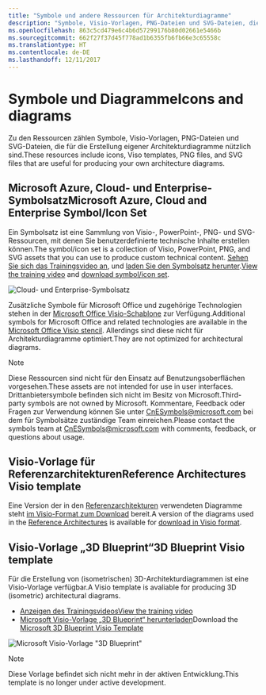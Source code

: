 ```yaml
---
title: "Symbole und andere Ressourcen für Architekturdiagramme"
description: "Symbole, Visio-Vorlagen, PNG-Dateien und SVG-Dateien, die für die Erstellung eigener Architekturdiagramme nützlich sind"
ms.openlocfilehash: 863c5cd479e6c4b6d57299176b80d02661e5466b
ms.sourcegitcommit: 662f27f37d45f778ad1b6355fb6fb66e3c65558c
ms.translationtype: HT
ms.contentlocale: de-DE
ms.lasthandoff: 12/11/2017
---
```

# <a name="icons-and-diagrams"></a><span data-ttu-id="92e47-103">Symbole und Diagramme</span><span class="sxs-lookup"><span data-stu-id="92e47-103">Icons and diagrams</span></span>

<span data-ttu-id="92e47-104">Zu den Ressourcen zählen Symbole, Visio-Vorlagen, PNG-Dateien und SVG-Dateien, die für die Erstellung eigener Architekturdiagramme nützlich sind.</span><span class="sxs-lookup"><span data-stu-id="92e47-104">These resources include icons, Viso templates, PNG files, and SVG files that are useful for producing your own architecture diagrams.</span></span>

## <a name="microsoft-azure-cloud-and-enterprise-symbolicon-set"></a><span data-ttu-id="92e47-105">Microsoft Azure, Cloud- und Enterprise-Symbolsatz</span><span class="sxs-lookup"><span data-stu-id="92e47-105">Microsoft Azure, Cloud and Enterprise Symbol/Icon Set</span></span>

<span data-ttu-id="92e47-106">Ein Symbolsatz ist eine Sammlung von Visio-, PowerPoint-, PNG- und SVG-Ressourcen, mit denen Sie benutzerdefinierte technische Inhalte erstellen können.</span><span class="sxs-lookup"><span data-stu-id="92e47-106">The symbol/icon set is a collection of Visio, PowerPoint, PNG, and SVG assets that you can use to produce custom technical content.</span></span>
<span data-ttu-id="92e47-107">[Sehen Sie sich das Trainingsvideo an](http://aka.ms/CnESymbolsVideo), und [laden Sie den Symbolsatz herunter](http://aka.ms/CnESymbols).</span><span class="sxs-lookup"><span data-stu-id="92e47-107">[View the training video](http://aka.ms/CnESymbolsVideo) and [download symbol/icon set](http://aka.ms/CnESymbols).</span></span> 

![Cloud- und Enterprise-Symbolsatz](./_images/CnESymbols.png)

<span data-ttu-id="92e47-109">Zusätzliche Symbole für Microsoft Office und zugehörige Technologien stehen in der [Microsoft Office Visio-Schablone](http://www.microsoft.com/en-us/download/details.aspx?id=35772) zur Verfügung.</span><span class="sxs-lookup"><span data-stu-id="92e47-109">Additional symbols for Microsoft Office and related technologies are available in the [Microsoft Office Visio stencil](http://www.microsoft.com/en-us/download/details.aspx?id=35772).</span></span> <span data-ttu-id="92e47-110">Allerdings sind diese nicht für Architekturdiagramme optimiert.</span><span class="sxs-lookup"><span data-stu-id="92e47-110">They are not optimized for architectural diagrams.</span></span>   

> [!NOTE]
> <span data-ttu-id="92e47-111">Diese Ressourcen sind nicht für den Einsatz auf Benutzungsoberflächen vorgesehen.</span><span class="sxs-lookup"><span data-stu-id="92e47-111">These assets are not intended for use in user interfaces.</span></span> <span data-ttu-id="92e47-112">Drittanbietersymbole befinden sich nicht im Besitz von Microsoft.</span><span class="sxs-lookup"><span data-stu-id="92e47-112">Third-party symbols are not owned by Microsoft.</span></span>
> <span data-ttu-id="92e47-113">Kommentare, Feedback oder Fragen zur Verwendung können Sie unter [CnESymbols@microsoft.com](mailto:CnESymbols@microsoft.com) bei dem für Symbolsätze zuständige Team einreichen.</span><span class="sxs-lookup"><span data-stu-id="92e47-113">Please contact the symbols team at [CnESymbols@microsoft.com](mailto:CnESymbols@microsoft.com) with comments, feedback, or questions about usage.</span></span>

## <a name="reference-architectures-visio-template"></a><span data-ttu-id="92e47-114">Visio-Vorlage für Referenzarchitekturen</span><span class="sxs-lookup"><span data-stu-id="92e47-114">Reference Architectures Visio template</span></span> 

<span data-ttu-id="92e47-115">Eine Version der in den [Referenzarchitekturen](../reference-architectures/index.md) verwendeten Diagramme steht [im Visio-Format zum Download](https://aka.ms/arch-diagrams) bereit.</span><span class="sxs-lookup"><span data-stu-id="92e47-115">A version of the diagrams used in the [Reference Architectures](../reference-architectures/index.md) is available for [download in Visio format](https://aka.ms/arch-diagrams).</span></span>

## <a name="3d-blueprint-visio-template"></a><span data-ttu-id="92e47-116">Visio-Vorlage „3D Blueprint“</span><span class="sxs-lookup"><span data-stu-id="92e47-116">3D Blueprint Visio template</span></span>

<span data-ttu-id="92e47-117">Für die Erstellung von (isometrischen) 3D-Architekturdiagrammen ist eine Visio-Vorlage verfügbar.</span><span class="sxs-lookup"><span data-stu-id="92e47-117">A Visio template is avaliable for producing 3D (isometric) architectural diagrams.</span></span>

- [<span data-ttu-id="92e47-118">Anzeigen des Trainingsvideos</span><span class="sxs-lookup"><span data-stu-id="92e47-118">View the training video</span></span>](http://aka.ms/3dBlueprintTemplateVideo) 
- <span data-ttu-id="92e47-119">[Microsoft Visio-Vorlage „3D Blueprint“ herunterladen](http://aka.ms/3DBlueprintTemplate)</span><span class="sxs-lookup"><span data-stu-id="92e47-119">Download the [Microsoft 3D Blueprint Visio Template](http://aka.ms/3DBlueprintTemplate)</span></span>

![Microsoft Visio-Vorlage "3D Blueprint"](./_images/3DBlueprintVisioTemplate.png)

> [!NOTE]
> <span data-ttu-id="92e47-121">Diese Vorlage befindet sich nicht mehr in der aktiven Entwicklung.</span><span class="sxs-lookup"><span data-stu-id="92e47-121">This template is no longer under active development.</span></span>
